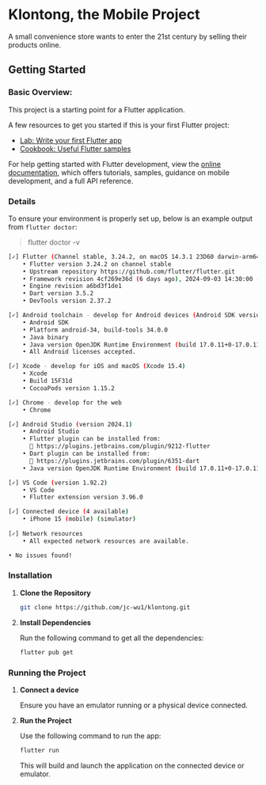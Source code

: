 # Klontong, the Mobile Project

A small convenience store wants to enter the 21st century by selling their products online.

## Getting Started
### Basic Overview:
This project is a starting point for a Flutter application.

A few resources to get you started if this is your first Flutter project:

- [Lab: Write your first Flutter app](https://docs.flutter.dev/get-started/codelab)
- [Cookbook: Useful Flutter samples](https://docs.flutter.dev/cookbook)

For help getting started with Flutter development, view the
[online documentation](https://docs.flutter.dev/), which offers tutorials,
samples, guidance on mobile development, and a full API reference.

### Details
To ensure your environment is properly set up, below is an example output from `flutter doctor`:
> flutter doctor -v
```bash
[✓] Flutter (Channel stable, 3.24.2, on macOS 14.3.1 23D60 darwin-arm64, locale en-ID)
    • Flutter version 3.24.2 on channel stable
    • Upstream repository https://github.com/flutter/flutter.git
    • Framework revision 4cf269e36d (6 days ago), 2024-09-03 14:30:00 -0700
    • Engine revision a6bd3f1de1
    • Dart version 3.5.2
    • DevTools version 2.37.2

[✓] Android toolchain - develop for Android devices (Android SDK version 34.0.0)
    • Android SDK
    • Platform android-34, build-tools 34.0.0
    • Java binary
    • Java version OpenJDK Runtime Environment (build 17.0.11+0-17.0.11b1207.24-11852314)
    • All Android licenses accepted.

[✓] Xcode - develop for iOS and macOS (Xcode 15.4)
    • Xcode
    • Build 15F31d
    • CocoaPods version 1.15.2

[✓] Chrome - develop for the web
    • Chrome

[✓] Android Studio (version 2024.1)
    • Android Studio
    • Flutter plugin can be installed from:
      🔨 https://plugins.jetbrains.com/plugin/9212-flutter
    • Dart plugin can be installed from:
      🔨 https://plugins.jetbrains.com/plugin/6351-dart
    • Java version OpenJDK Runtime Environment (build 17.0.11+0-17.0.11b1207.24-11852314)

[✓] VS Code (version 1.92.2)
    • VS Code
    • Flutter extension version 3.96.0

[✓] Connected device (4 available)
    • iPhone 15 (mobile) (simulator)
    
[✓] Network resources
    • All expected network resources are available.

• No issues found!
```
### Installation
1. **Clone the Repository**
   ```bash
   git clone https://github.com/jc-wu1/klontong.git
   ```
2. **Install Dependencies**
   
   Run the following command to get all the dependencies:
   ```bash
   flutter pub get
   ```
### Running the Project
1. **Connect a device**
   
   Ensure you have an emulator running or a physical device connected.
3. **Run the Project**
   
   Use the following command to run the app:
   ```bash
   flutter run
   ```
   This will build and launch the application on the connected device or emulator.
